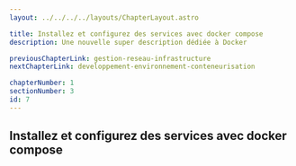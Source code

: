 ```yaml
---
layout: ../../../../layouts/ChapterLayout.astro

title: Installez et configurez des services avec docker compose 
description: Une nouvelle super description dédiée à Docker

previousChapterLink: gestion-reseau-infrastructure
nextChapterLink: developpement-environnement-conteneurisation

chapterNumber: 1
sectionNumber: 3
id: 7
---
```


<article>

# Installez et configurez des services avec docker compose 



</article>

